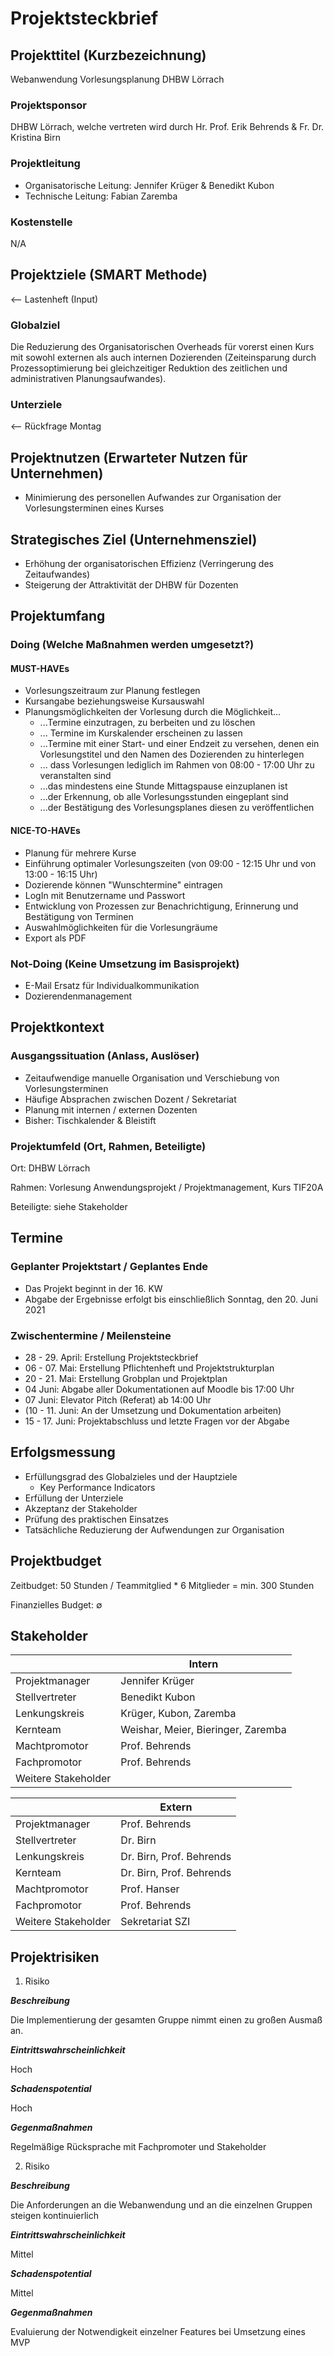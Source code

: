 # Projektsteckbrief

## Projekttitel (Kurzbezeichnung)

Webanwendung Vorlesungsplanung DHBW Lörrach

### Projektsponsor

DHBW Lörrach,
welche vertreten wird durch Hr. Prof. Erik Behrends & Fr. Dr. Kristina Birn

### Projektleitung

- Organisatorische Leitung: Jennifer Krüger & Benedikt Kubon
- Technische Leitung: Fabian Zaremba

### Kostenstelle

N/A

## Projektziele (SMART Methode)

<-- Lastenheft (Input)

### Globalziel
Die Reduzierung des Organisatorischen Overheads für vorerst einen Kurs mit sowohl externen als auch internen Dozierenden (Zeiteinsparung durch Prozessoptimierung bei gleichzeitiger Reduktion des zeitlichen und administrativen Planungsaufwandes).

### Unterziele
<-- Rückfrage Montag

## Projektnutzen (Erwarteter Nutzen für Unternehmen)

- Minimierung des personellen Aufwandes zur Organisation der Vorlesungsterminen eines Kurses

## Strategisches Ziel (Unternehmensziel)

- Erhöhung der organisatorischen Effizienz (Verringerung des Zeitaufwandes)
- Steigerung der Attraktivität der DHBW für Dozenten

## Projektumfang

### Doing (Welche Maßnahmen werden umgesetzt?)
#### MUST-HAVEs
- Vorlesungszeitraum zur Planung festlegen
- Kursangabe beziehungsweise Kursauswahl
- Planungsmöglichkeiten der Vorlesung durch die Möglichkeit...
  - ...Termine einzutragen, zu berbeiten und zu löschen
  - ... Termine im Kurskalender erscheinen zu lassen
  - ...Termine mit einer Start- und einer Endzeit zu versehen, denen ein Vorlesungstitel und den Namen des Dozierenden zu hinterlegen
  - ... dass Vorlesungen lediglich im Rahmen von 08:00 - 17:00 Uhr zu veranstalten sind
  - ...das mindestens eine Stunde Mittagspause einzuplanen ist
  - ...der Erkennung, ob alle Vorlesungsstunden eingeplant sind
  - ...der Bestätigung des Vorlesungsplanes diesen zu veröffentlichen

#### NICE-TO-HAVEs
- Planung für mehrere Kurse
- Einführung optimaler Vorlesungszeiten (von 09:00 - 12:15 Uhr und von 13:00 - 16:15 Uhr)
- Dozierende können "Wunschtermine" eintragen
- LogIn mit Benutzername und Passwort
- Entwicklung von Prozessen zur Benachrichtigung, Erinnerung und Bestätigung von Terminen
- Auswahlmöglichkeiten für die Vorlesungräume
- Export als PDF

### Not-Doing (Keine Umsetzung im Basisprojekt)

- E-Mail Ersatz für Individualkommunikation
- Dozierendenmanagement

## Projektkontext

### Ausgangssituation (Anlass, Auslöser)

- Zeitaufwendige manuelle Organisation und Verschiebung von Vorlesungsterminen
- Häufige Absprachen zwischen Dozent / Sekretariat
- Planung mit internen / externen Dozenten
- Bisher: Tischkalender & Bleistift

### Projektumfeld (Ort, Rahmen, Beteiligte)

Ort: DHBW Lörrach

Rahmen: Vorlesung Anwendungsprojekt / Projektmanagement, Kurs TIF20A

Beteiligte: siehe Stakeholder

## Termine

### Geplanter Projektstart / Geplantes Ende

- Das Projekt beginnt in der 16. KW
- Abgabe der Ergebnisse erfolgt bis einschließlich Sonntag, den 20. Juni 2021

### Zwischentermine / Meilensteine

- 28 - 29. April: Erstellung Projektsteckbrief
- 06 - 07. Mai: Erstellung Pflichtenheft und Projektstrukturplan
- 20 - 21. Mai: Erstellung Grobplan und Projektplan
- 04 Juni: Abgabe aller Dokumentationen auf Moodle bis 17:00 Uhr
- 07 Juni: Elevator Pitch (Referat) ab 14:00 Uhr
- (10 - 11. Juni: An der Umsetzung und Dokumentation arbeiten)
- 15 - 17. Juni: Projektabschluss und letzte Fragen vor der Abgabe

## Erfolgsmessung

- Erfüllungsgrad des Globalzieles und der Hauptziele
  - Key Performance Indicators
- Erfüllung der Unterziele
- Akzeptanz der Stakeholder
- Prüfung des praktischen Einsatzes
- Tatsächliche Reduzierung der Aufwendungen zur Organisation

## Projektbudget

Zeitbudget: 50 Stunden / Teammitglied * 6 Mitglieder = min. 300 Stunden

Finanzielles Budget: ∅

## Stakeholder

|                      | Intern                             |
| -------------------- | ---------------------------------- |
| Projektmanager       | Jennifer Krüger                    |
| Stellvertreter       | Benedikt Kubon                     |
| Lenkungskreis        | Krüger, Kubon, Zaremba             |
| Kernteam             | Weishar, Meier, Bieringer, Zaremba |
| Machtpromotor        | Prof. Behrends                     |
| Fachpromotor         | Prof. Behrends                     |
| Weitere Stakeholder  |                                    |

|                      | Extern                   |
| -------------------- | -----------------------  |
| Projektmanager       | Prof. Behrends           |
| Stellvertreter       | Dr. Birn                 |
| Lenkungskreis        | Dr. Birn, Prof. Behrends |
| Kernteam             | Dr. Birn, Prof. Behrends |
| Machtpromotor        | Prof. Hanser             |
| Fachpromotor         | Prof. Behrends           |
| Weitere Stakeholder  | Sekretariat SZI          |

## Projektrisiken

1. Risiko


***Beschreibung***

Die Implementierung der gesamten Gruppe nimmt einen zu großen Ausmaß an.

***Eintrittswahrscheinlichkeit***

Hoch

***Schadenspotential***

Hoch

***Gegenmaßnahmen***

Regelmäßige Rücksprache mit Fachpromoter und Stakeholder


2. Risiko


***Beschreibung***

Die Anforderungen an die Webanwendung und an die einzelnen Gruppen steigen kontinuierlich

***Eintrittswahrscheinlichkeit***

Mittel

***Schadenspotential***

Mittel

***Gegenmaßnahmen***

Evaluierung der Notwendigkeit einzelner Features bei Umsetzung eines MVP
